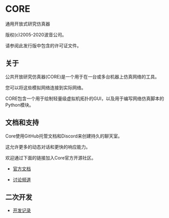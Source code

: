 # CORE

通用开放式研究仿真器

版权(c)2005-2020波音公司。

请参阅此发行版中包含的许可证文件。

## 关于

公共开放研究仿真器(CORE)是一个用于在一台或多台机器上仿真网络的工具。

您可以将这些模拟网络连接到实际网络。

CORE包含一个用于绘制轻量级虚拟机拓扑的GUI，以及用于编写网络仿真脚本的Python模块。

## 文档和支持

Core使用GitHub托管文档和Discord来创建持久的聊天室。

这允许更多的动态对话和更快的响应能力。

欢迎通过下面的链接加入Core官方开源社区。

* [官方文档](https://coreemu.github.io/core/)

* [讨论频道](https://discord.gg/AKd7kmP)

## 二次开发
* [开发记录](./docs/更改记录.md)
